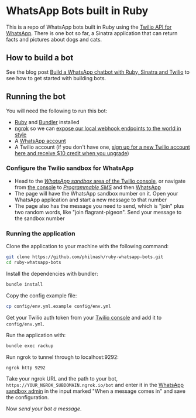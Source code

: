# WhatsApp Bots built in Ruby

This is a repo of WhatsApp bots built in Ruby using the [Twilio API for WhatsApp](https://www.twilio.com/docs/sms/whatsapp/api). There is one bot so far, a Sinatra application that can return facts and pictures about dogs and cats.

## How to build a bot

See the blog post [Build a WhatsApp chatbot with Ruby, Sinatra and Twilio](https://www.twilio.com/blog/speech-recognition-browser-web-speech-api) to see how to get started with building bots.

## Running the bot

You will need the following to run this bot:

* [Ruby](https://www.ruby-lang.org/en/downloads/) and [Bundler](https://bundler.io/) installed
* [ngrok](https://ngrok.com/) so we can [expose our local webhook endpoints to the world in style](https://www.twilio.com/blog/2015/09/6-awesome-reasons-to-use-ngrok-when-testing-webhooks.html)
* A [WhatsApp account](https://www.whatsapp.com/)
* A Twilio account (if you don't have one, [sign up for a new Twilio account here and receive $10 credit when you upgrade](https://twil.io/philnash))

### Configure the Twilio sandbox for WhatsApp

* Head to the [_WhatsApp sandbox_ area of the Twilio console](https://www.twilio.com/console/sms/whatsapp/learn), or navigate from [the console](https://www.twilio.com/console/) to [_Programmable SMS_](https://www.twilio.com/console/sms) and then [WhatsApp](https://www.twilio.com/console/sms/whatsapp/learn)
* The page will have the WhatsApp sandbox number on it. Open your WhatsApp application and start a new message to that number
* The page also has the message you need to send, which is "join" plus two random words, like "join flagrant-pigeon". Send your message to the sandbox number

### Running the application

Clone the application to your machine with the following command:

```bash
git clone https://github.com/philnash/ruby-whatsapp-bots.git
cd ruby-whatsapp-bots
```

Install the dependencies with bundler:

```bash
bundle install
```

Copy the config example file:

```bash
cp config/env.yml.example config/env.yml
```

Get your Twilio auth token from your [Twilio console](https://www.twilio.com/console/) and add it to `config/env.yml`.

Run the application with:

```bash
bundle exec rackup
```

Run ngrok to tunnel through to localhost:9292:

```bash
ngrok http 9292
```

Take your ngrok URL and the path to your bot, `https://YOUR_NGROK_SUBDOMAIN.ngrok.io/bot` and enter it in the [WhatsApp sandbox admin](https://www.twilio.com/console/sms/whatsapp/sandbox) in the input marked "When a message comes in" and save the configuration.

Now _send your bot a message_.